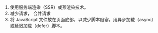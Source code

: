 1. 使用服务端渲染（SSR）或预渲染技术。
2. 减少请求， 合并请求
3. 将 JavaScript 文件放在页面底部，以减少脚本阻塞。用异步加载（async）或延迟加载（defer）脚本。




